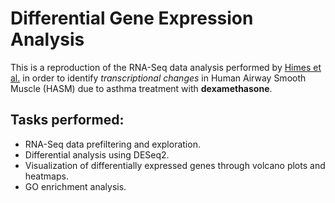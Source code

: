 # Differential Gene Expression Analysis

This is a reproduction of the RNA-Seq data analysis performed by [Himes et al.](10.1371/journal.pone.0099625) in order to identify *transcriptional changes* in Human Airway Smooth Muscle (HASM) due to asthma treatment with **dexamethasone**.

## Tasks performed:
- RNA-Seq data prefiltering and exploration.
- Differential analysis using DESeq2.
- Visualization of differentially expressed genes through volcano plots and heatmaps.
- GO enrichment analysis.
